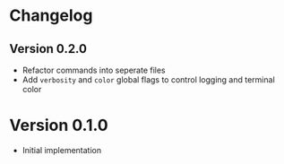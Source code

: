 # Changelog

## Version 0.2.0

- Refactor commands into seperate files
- Add `verbosity` and `color` global flags to control logging and terminal color

# Version 0.1.0

- Initial implementation